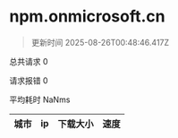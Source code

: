 
  # npm.onmicrosoft.cn

  > 更新时间 2025-08-26T00:48:46.417Z
  
  总共请求 0

  请求报错 0

  平均耗时 NaNms

|城市|ip|下载大小|速度|
|-----|----------|---|---|

  
